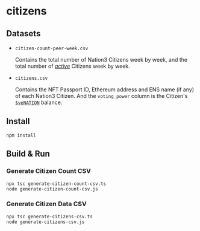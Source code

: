 # citizens

## Datasets

- `citizen-count-peer-week.csv`

    Contains the total number of Nation3 Citizens week by week, and the total number of [_active_](https://github.com/nation3/nationcred-datasets/tree/main/nationcred#definition-of-active) Citizens week by week.
    
- `citizens.csv`

    Contains the NFT Passport ID, Ethereum address and ENS name (if any) of each Nation3 Citizen.  And the `voting_power` column is the Citizen's [`$veNATION`](https://wiki.nation3.org/token/#venation) balance.

## Install

```
npm install
```

## Build & Run

### Generate Citizen Count CSV

```
npx tsc generate-citizen-count-csv.ts
node generate-citizen-count-csv.js
```

### Generate Citizen Data CSV

```
npx tsc generate-citizens-csv.ts
node generate-citizens-csv.js
```
